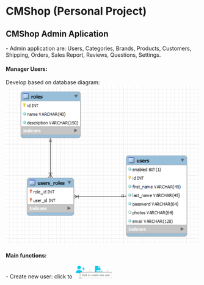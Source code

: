 <h1> CMShop (Personal Project) </h1>
<h2>CMShop Admin Aplication</h2>
- Admin application are: Users, Categories, Brands, Products, Customers, Shipping, Orders, Sales Report, Reviews, Questions, Settings. <br/>
<h4>Manager Users: </h4>
Develop based on database diagram:
<img src="https://github.com/MinhPBYH/CMShop-Website/blob/main/img_readme/user-database-diagram.png" width="600" />
<h4>Main functions:</h4>
<span>- Create new user: click to</span> <img src="https://github.com/MinhPBYH/CMShop-Website/blob/main/img_readme/create-user-button.png" width="100" />
 
